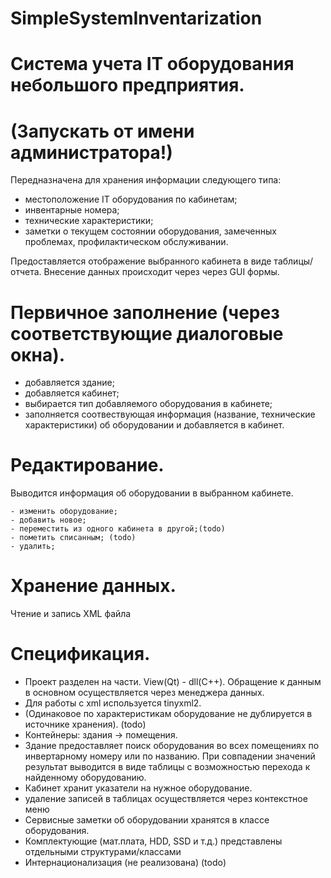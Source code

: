 # SimpleSystemInventarization

# Система учета IT оборудования небольшого предприятия.
# (Запускать от имени администратора!)
Передназначена для хранения информации следующего типа:
 - местоположение IT оборудования по кабинетам;
 - инвентарные номера;
 - технические характеристики;
 - заметки о текущем состоянии оборудования, замеченных проблемах, профилактическом обслуживании.
 
 Предоставляется отображение выбранного кабинета в виде таблицы/отчета.
 Внесение данных происходит через через GUI формы.
 
 # Первичное заполнение (через соответствующие диалоговые окна).
  - добавляется здание;
  - добавляется кабинет;
  - выбирается тип добавляемого оборудования в кабинете;
  - заполняется соотвествующая информация (название, технические характеристики) об оборудовании и добавляется в кабинет.
  
 # Редактирование.
   Выводится информация об оборудовании в выбранном кабинете.
    
    - изменить оборудование;
    - добавить новое;
    - переместить из одного кабинета в другой;(todo)
    - пометить списанным; (todo)
    - удалить;
 
 # Хранение данных.
   Чтение и запись XML файла
  
 # Спецификация.
 
  - Проект разделен на части. View(Qt) - dll(C++). Обращение к данным в основном осуществляется через менеджера данных.
  - Для работы с xml используется tinyxml2.
  - (Одинаковое по характеристикам оборудование не дублируется в источнике хранения). (todo)
  - Контейнеры: здания -> помещения.
  - Здание предоставляет поиск оборудования во всех помещениях по инвертарному номеру или по названию. При совпадении значений результат выводится в виде таблицы с возможностью перехода к найденному оборудованию.
 - Кабинет хранит указатели на нужное оборудование.
 - удаление записей в таблицах осуществляется через контекстное меню
  - Сервисные заметки об оборудовании хранятся в классе оборудования.
  - Комплектующие (мат.плата, HDD, SSD и т.д.) представлены отдельными структурами/классами
  - Интернационализация (не реализована) (todo)
  
  
  

